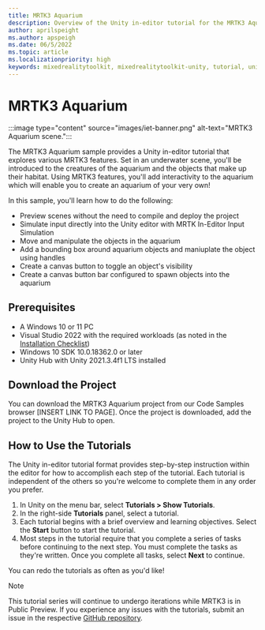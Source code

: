 ```yaml
---
title: MRTK3 Aquarium 
description: Overview of the Unity in-editor tutorial for the MRTK3 Aquarium sample
author: aprilspeight
ms.author: apspeigh
ms.date: 06/5/2022
ms.topic: article
ms.localizationpriority: high
keywords: mixedrealitytoolkit, mixedrealitytoolkit-unity, tutorial, unity
---
```


# MRTK3 Aquarium

:::image type="content" source="images/iet-banner.png" alt-text="MRTK3 Aquarium scene.":::

The MRTK3 Aquarium sample provides a Unity in-editor tutorial that explores various MRTK3 features. Set in an underwater scene, you'll be introduced to the creatures of the aquarium and the objects that make up their habitat. Using MRTK3 features, you'll add interactivity to the aquarium which will enable you to create an aquarium of your very own!

In this sample, you'll learn how to do the following:
- Preview scenes without the need to compile and deploy the project
- Simulate input directly into the Unity editor with MRTK In-Editor Input Simulation
- Move and manipulate the objects in the aquarium
- Add a bounding box around aquarium objects and maniuplate the object using handles
- Create a canvas button to toggle an object's visibility
- Create a canvas button bar configured to spawn objects into the aquarium

## Prerequisites

- A Windows 10 or 11 PC
- Visual Studio 2022 with the required workloads (as noted in the [Installation Checklist](/windows/mixed-reality/develop/install-the-tools))
- Windows 10 SDK 10.0.18362.0 or later
- Unity Hub with Unity 2021.3.4f1 LTS installed

## Download the Project

You can download the MRTK3 Aquarium project from our Code Samples browser [INSERT LINK TO PAGE]. Once the project is downloaded, add the project to the Unity Hub to open.

## How to Use the Tutorials
The Unity in-editor tutorial format provides step-by-step instruction within the editor for how to accomplish each step of the tutorial. Each tutorial is independent of the others so you're welcome to complete them in any order you prefer.
1. In Unity on the menu bar, select <b>Tutorials > Show Tutorials</b>.
1. In the right-side <b>Tutorials</b> panel, select a tutorial.
1. Each tutorial begins with a brief overview and learning objectives. Select the <b>Start</b> button to start the tutorial.
1. Most steps in the tutorial require that you complete a series of tasks before continuing to the next step. You must complete the tasks as they're written. Once you complete all tasks, select <b>Next</b> to continue.

You can redo the tutorials as often as you'd like! 

> [!NOTE]
> This tutorial series will continue to undergo iterations while MRTK3 is in Public Preview. If you experience any issues with the tutorials, submit an issue in the respective [GitHub repository](https://github.com/microsoft/MRTK3-iet-tutorials).
